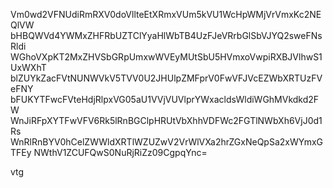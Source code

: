 Vm0wd2VFNUdiRmRXV0doVllteEtXRmxVUm5kVU1WcHpWMjVrVmxKc2NEQlVW
bHBQWVd4YWMxZHFRbUZTClYyaHlWbTB4UzFJeVRrbGlSbVJYQ2sweFNsRldi
WGhoVXpKT2MxZHVSbGRpUmxwWVEyMUtSbU5HVmxoVwpiRXBJVlhwS1UxWXhT
blZUYkZacFVtNUNWVkV5TVV0U2JHUlpZMFprV0FwVFJVcEZWbXRTUzFVeFNY
bFUKYTFwcFVteHdjRlpxVG05aU1VVjVUVlprYWxacldsWldiWGhMVkdkd2FW
WnJiRFpXYTFwVFV6Rk5lRnBGClpHRUtVbXhhVDFWc2FGTlNWbXh6VjJ0d1Rs
WnRlRnBYV0hCelZWWldXRTlWZUZwV2VrWlVXa2hrZGxNeQpSa2xWYmxGTFEy
NWthV1ZCUFQwS0NuRjRiZz09CgpqYnc=

vtg